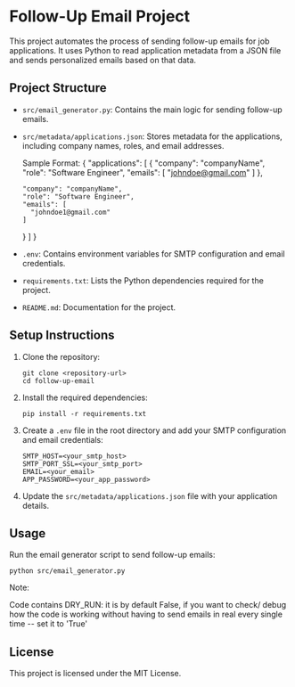 # Follow-Up Email Project

This project automates the process of sending follow-up emails for job applications. It uses Python to read application metadata from a JSON file and sends personalized emails based on that data.

## Project Structure

- `src/email_generator.py`: Contains the main logic for sending follow-up emails.
- `src/metadata/applications.json`: Stores metadata for the applications, including company names, roles, and email addresses.

   Sample Format: 
   {
  "applications": [
    {
      "company": "companyName",
      "role": "Software Engineer",
      "emails": [
        "johndoe@gmail.com"
      ]
    },
    
      "company": "companyName",
      "role": "Software Engineer",
      "emails": [
        "johndoe1@gmail.com"
      ]
    }
  ]
}
- `.env`: Contains environment variables for SMTP configuration and email credentials.
- `requirements.txt`: Lists the Python dependencies required for the project.
- `README.md`: Documentation for the project.

## Setup Instructions

1. Clone the repository:
   ```
   git clone <repository-url>
   cd follow-up-email
   ```

2. Install the required dependencies:
   ```
   pip install -r requirements.txt
   ```

3. Create a `.env` file in the root directory and add your SMTP configuration and email credentials:
   ```
   SMTP_HOST=<your_smtp_host>
   SMTP_PORT_SSL=<your_smtp_port>
   EMAIL=<your_email>
   APP_PASSWORD=<your_app_password>
   ```

4. Update the `src/metadata/applications.json` file with your application details.

## Usage

Run the email generator script to send follow-up emails:
```
python src/email_generator.py
```

Note: 

Code contains DRY_RUN: it is by default False, if you want to check/ debug how the code is working without having to send emails in real every single time -- set it to 'True'

## License

This project is licensed under the MIT License.